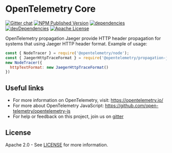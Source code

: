 # OpenTelemetry Core
[![Gitter chat][gitter-image]][gitter-url]
[![NPM Published Version][npm-img]][npm-url]
[![dependencies][dependencies-image]][dependencies-url]
[![devDependencies][devDependencies-image]][devDependencies-url]
[![Apache License][license-image]][license-image]

OpenTelemetry propagation Jaeger provide HTTP header propagation for systems that using Jaeger HTTP header format.
Example of usage:
```javascript
const { NodeTracer } = require('@opentelemetry/node');
const { JaegerHttpTraceFormat } = require('@opentelemetry/propagation-jaeger');
new NodeTracer({
  httpTextFormat: new JaegerHttpTraceFormat()
})
```


## Useful links
- For more information on OpenTelemetry, visit: <https://opentelemetry.io/>
- For more about OpenTelemetry JavaScript: <https://github.com/open-telemetry/opentelemetry-js>
- For help or feedback on this project, join us on [gitter][gitter-url]

## License

Apache 2.0 - See [LICENSE][license-url] for more information.

[gitter-image]: https://badges.gitter.im/open-telemetry/opentelemetry-js.svg
[gitter-url]: https://gitter.im/open-telemetry/opentelemetry-node?utm_source=badge&utm_medium=badge&utm_campaign=pr-badge&utm_content=badge
[license-url]: https://github.com/open-telemetry/opentelemetry-js/blob/master/LICENSE
[license-image]: https://img.shields.io/badge/license-Apache_2.0-green.svg?style=flat
[dependencies-image]: https://david-dm.org/open-telemetry/opentelemetry-js/status.svg?path=packages/opentelemetry-core
[dependencies-url]: https://david-dm.org/open-telemetry/opentelemetry-js?path=packages%2Fopentelemetry-core
[devDependencies-image]: https://david-dm.org/open-telemetry/opentelemetry-js/dev-status.svg?path=packages/opentelemetry-core
[devDependencies-url]: https://david-dm.org/open-telemetry/opentelemetry-js?path=packages%2Fopentelemetry-core&type=dev
[npm-url]: https://www.npmjs.com/package/@opentelemetry/core
[npm-img]: https://badge.fury.io/js/%40opentelemetry%2Fcore.svg
